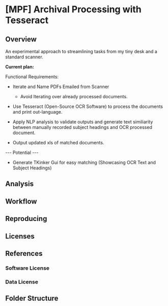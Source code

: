 # [MPF] Archival Processing with Tesseract

## Overview
An experimental approach to streamlining tasks from my tiny desk and a standard scanner.

**Current plan:**

Functional Requirements:
* Iterate and Name PDFs Emailed from Scanner

    * Avoid Iterating over already processed documents.
* Use Tesseract (Open-Source OCR Software) to process the documents and print out-language.


* Apply NLP analysis to validate outputs and generate text similiarity between manually recorded subject headings and OCR processed document.

* Output updated xls of matched documents.

--- Potential ---

* Generate TKinker Gui for easy matching (Showcasing OCR Text and Subject Headings)




## Analysis

## Workflow

## Reproducing

## Licenses

## References

### Software License

### Data License

## Folder Structure